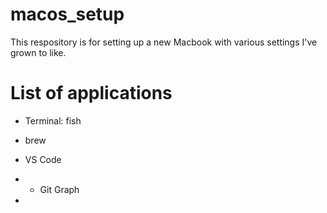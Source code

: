 # macos_setup
This respository is for setting up a new Macbook with various settings I've grown to like.

# List of applications
- Terminal: fish
- brew
- VS Code
- - Git Graph

- 